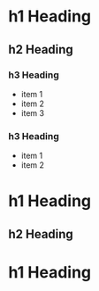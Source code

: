 # h1 Heading

## h2 Heading

### h3 Heading

- item 1
- item 2
- item 3

### h3 Heading

- item 1
- item 2

# h1 Heading

## h2 Heading

# h1 Heading
